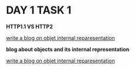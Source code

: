 # DAY 1 TASK 1

**HTTP1.1 VS HTTP2**

[write a blog on objet internal reparesentation](https://docs.google.com/document/d/1FF04f2U5mmUW58l87OVbR7vceeo9WbHnzxouJjdIOIo/edit?usp=sharing)

**blog about objects and its internal representation**

[write a blog on objet internal reparesentation](https://docs.google.com/document/d/1fQPTATCdjoP6LdMNZP1JEymbYfy1xyVWcZKsliwoqeA/edit?usp=sharing)


